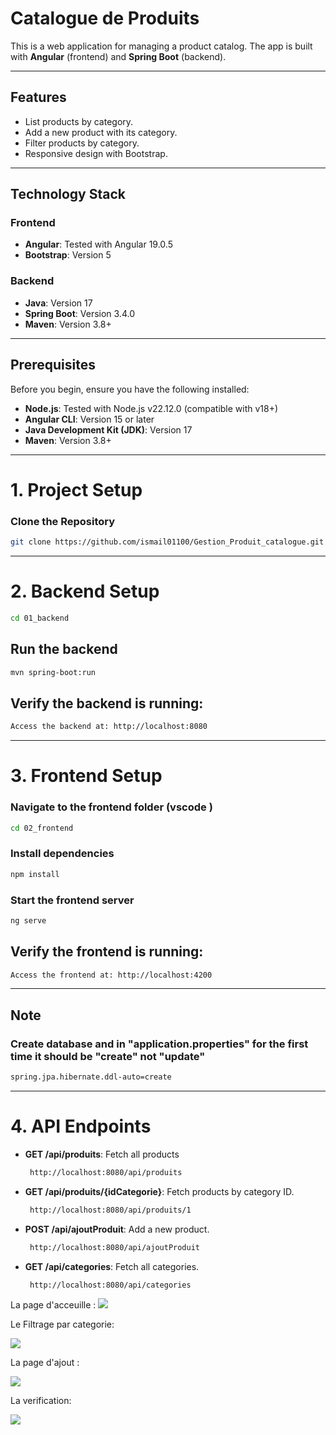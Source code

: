 # Catalogue de Produits

This is a web application for managing a product catalog. The app is built with **Angular** (frontend) and **Spring Boot** (backend).

---

## Features
- List products by category.
- Add a new product with its category.
- Filter products by category.
- Responsive design with Bootstrap.

---

## Technology Stack
### Frontend
- **Angular**: Tested with Angular 19.0.5
- **Bootstrap**: Version 5

### Backend
- **Java**: Version 17
- **Spring Boot**: Version 3.4.0
- **Maven**: Version 3.8+

---

## Prerequisites
Before you begin, ensure you have the following installed:
- **Node.js**: Tested with Node.js v22.12.0 (compatible with v18+)
- **Angular CLI**: Version 15 or later
- **Java Development Kit (JDK)**: Version 17
- **Maven**: Version 3.8+

---

# 1. Project Setup

### Clone the Repository

```bash
git clone https://github.com/ismail01100/Gestion_Produit_catalogue.git
```

---

# 2. Backend Setup
 ```bash
cd 01_backend
```
##  Run the backend
```bash
mvn spring-boot:run
```
## Verify the backend is running:
```bash
Access the backend at: http://localhost:8080
```
---
# 3. Frontend Setup
  ### Navigate to the frontend folder (vscode )
  ```bash
cd 02_frontend  
```
### Install dependencies
```bash
npm install
```
### Start the frontend server
```bash
ng serve

```
## Verify the frontend is running:
```bash
Access the frontend at: http://localhost:4200
```
---
##  Note
### Create database and in "application.properties" for the first time it should be "create" not "update"
``` bash
spring.jpa.hibernate.ddl-auto=create
```
---
# 4. API Endpoints
- **GET /api/produits**: Fetch all products
  ``` bash
   http://localhost:8080/api/produits
   ```
- **GET /api/produits/{idCategorie}**: Fetch products by category ID.
  ``` bash
   http://localhost:8080/api/produits/1
   ```
- **POST /api/ajoutProduit**: Add a new product.
  ``` bash
   http://localhost:8080/api/ajoutProduit
   ```
- **GET /api/categories**: Fetch all categories.
  ``` bash
   http://localhost:8080/api/categories
   ```
<div>
   La page d'acceuille : 
   
   <img src="https://github.com/user-attachments/assets/d564e1e4-56a9-43e6-9d28-b4d0efe910ce" >
   
   Le Filtrage par categorie:
   
   <img src="https://github.com/user-attachments/assets/e284b511-dbfd-48f2-be07-e8954b1e3965" >

   La page d'ajout :
   
   <img src="https://github.com/user-attachments/assets/2404f827-21f0-4f5f-afc6-89ed841c5d3f" >
   
   La verification:
   
   <img src="https://github.com/user-attachments/assets/b6b18b77-d1c2-4e36-b633-93cf4eea464f" >

   
</div>

